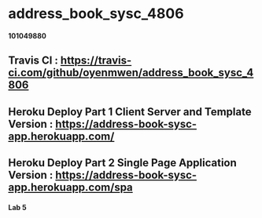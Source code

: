 # address_book_sysc_4806
#### 101049880
## Travis CI : https://travis-ci.com/github/oyenmwen/address_book_sysc_4806
## Heroku Deploy Part 1 Client Server and Template Version : https://address-book-sysc-app.herokuapp.com/ 
## Heroku Deploy Part 2 Single Page Application Version : https://address-book-sysc-app.herokuapp.com/spa 
#### Lab 5
